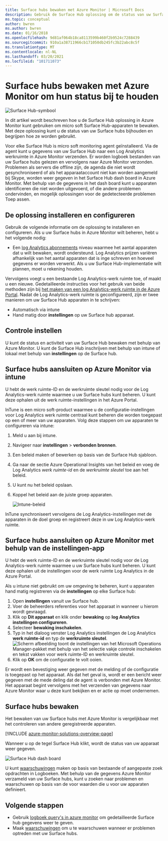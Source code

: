 ```yaml
---
title: Surface hubs bewaken met Azure Monitor | Microsoft Docs
description: Gebruik de Surface Hub oplossing om de status van uw Surface hubs bij te houden en inzicht te krijgen in de manier waarop ze worden gebruikt.
ms.topic: conceptual
author: bwren
ms.author: bwren
ms.date: 01/16/2018
ms.openlocfilehash: 9d81af064b18ca8113599b460f2b9524c7288439
ms.sourcegitcommit: 910a1a38711966cb171050db245fc3b22abc8c5f
ms.translationtype: MT
ms.contentlocale: nl-NL
ms.lasthandoff: 03/20/2021
ms.locfileid: "101711073"
---
```

# <a name="monitor-surface-hubs-with-azure-monitor-to-track-their-health"></a>Surface hubs bewaken met Azure Monitor om hun status bij te houden

![Surface Hub-symbool](./media/surface-hubs/surface-hub-symbol.png)

In dit artikel wordt beschreven hoe u de Surface Hub oplossing in Azure Monitor kunt gebruiken om micro soft Surface Hub-apparaten te bewaken. Met deze oplossing kunt u de status van uw Surface hubs bijhouden en begrijpen hoe ze worden gebruikt.

Voor elke Surface Hub is micro soft monitoring agent geïnstalleerd. Via de agent kunt u gegevens van uw Surface Hub naar een Log Analytics werkruimte in Azure Monitor verzenden. Er worden logboek bestanden van uw Surface hubs gelezen en vervolgens naar Azure Monitor verzonden. Problemen als servers die offline zijn, de agenda die niet wordt gesynchroniseerd of als het apparaataccount niet kan worden aangemeld bij Skype, worden weer gegeven in het Surface Hub dash board in Azure Monitor. Met behulp van de gegevens in het dash board kunt u apparaten identificeren die niet worden uitgevoerd, of die andere problemen ondervinden, en mogelijk oplossingen voor de gedetecteerde problemen Toep assen.

## <a name="install-and-configure-the-solution"></a>De oplossing installeren en configureren
Gebruik de volgende informatie om de oplossing te installeren en configureren. Als u uw Surface hubs in Azure Monitor wilt beheren, hebt u het volgende nodig:

* Een [log Analytics abonnements](https://azure.microsoft.com/pricing/details/log-analytics/) niveau waarmee het aantal apparaten dat u wilt bewaken, wordt ondersteund. Log Analytics prijzen variëren afhankelijk van het aantal apparaten dat is inge schreven en hoeveel gegevens er worden verwerkt. Als u uw Surface Hub-implementatie wilt plannen, moet u rekening houden.

Vervolgens voegt u een bestaande Log Analytics-werk ruimte toe, of maakt u een nieuwe. Gedetailleerde instructies voor het gebruik van beide methoden zijn bij [het maken van een log Analytics-werk ruimte in de Azure Portal](../logs/quick-create-workspace.md). Nadat de Log Analytics-werk ruimte is geconfigureerd, zijn er twee manieren om uw Surface Hub apparaten in te schrijven:

* Automatisch via intune
* Hand matig door **instellingen** op uw Surface hub apparaat.

## <a name="set-up-monitoring"></a>Controle instellen
U kunt de status en activiteit van uw Surface Hub bewaken met behulp van Azure Monitor. U kunt de Surface Hub inschrijven met behulp van intune of lokaal met behulp van **instellingen** op de Surface hub.

## <a name="connect-surface-hubs-to-azure-monitor-through-intune"></a>Surface hubs aansluiten op Azure Monitor via intune
U hebt de werk ruimte-ID en de werkruimte sleutel nodig voor de Log Analytics-werk ruimte waarmee u uw Surface hubs kunt beheren. U kunt deze ophalen uit de werk ruimte-instellingen in het Azure Portal.

InTune is een micro soft-product waarmee u de configuratie-instellingen voor Log Analytics werk ruimte centraal kunt beheren die worden toegepast op een of meer van uw apparaten. Volg deze stappen om uw apparaten te configureren via intune:

1. Meld u aan bij intune.
2. Navigeer naar **instellingen**  >  **verbonden bronnen**.
3. Een beleid maken of bewerken op basis van de Surface Hub sjabloon.
4. Ga naar de sectie Azure Operational Insights van het beleid en voeg de Log Analytics *werk ruimte-id* en de *werkruimte sleutel* toe aan het beleid.
5. U kunt nu het beleid opslaan.
6. Koppel het beleid aan de juiste groep apparaten.

   ![Intune-beleid](./media/surface-hubs/intune.png)

InTune synchroniseert vervolgens de Log Analytics-instellingen met de apparaten in de doel groep en registreert deze in uw Log Analytics-werk ruimte.

## <a name="connect-surface-hubs-to-azure-monitor-using-the-settings-app"></a>Surface hubs aansluiten op Azure Monitor met behulp van de instellingen-app
U hebt de werk ruimte-ID en de werkruimte sleutel nodig voor de Log Analytics-werk ruimte waarmee u uw Surface hubs kunt beheren. U kunt deze ophalen uit de instellingen voor de werk ruimte Log Analytics in de Azure Portal.

Als u intune niet gebruikt om uw omgeving te beheren, kunt u apparaten hand matig registreren via de **instellingen** op elke Surface hub:

1. Open **instellingen** vanuit uw Surface hub.
2. Voer de beheerders referenties voor het apparaat in wanneer u hierom wordt gevraagd.
3. Klik op **Dit apparaat** en klik onder **bewaking** op **log Analytics instellingen configureren**.
4. Selecteer **bewaking inschakelen**.
5. Typ in het dialoog venster Log Analytics instellingen de Log Analytics **werk ruimte-id** en typ de **werkruimte sleutel**.  
   ![Scherm afbeelding toont de instellingen van het Microsoft Operations Manager-pakket met behulp van het selectie vakje controle inschakelen en tekst vakken voor werk ruimte-ID en werkruimte sleutel.](./media/surface-hubs/settings.png)
6. Klik op **OK** om de configuratie te volt ooien.

Er wordt een bevestiging weer gegeven met de melding of de configuratie is toegepast op het apparaat. Als dat het geval is, wordt er een bericht weer gegeven met de mede deling dat de agent is verbonden met Azure Monitor. Het apparaat begint vervolgens met het verzenden van gegevens naar Azure Monitor waar u deze kunt bekijken en er actie op moet ondernemen.

## <a name="monitor-surface-hubs"></a>Surface hubs bewaken
Het bewaken van uw Surface hubs met Azure Monitor is vergelijkbaar met het controleren van andere geregistreerde apparaten.

[!INCLUDE [azure-monitor-solutions-overview-page](../../../includes/azure-monitor-solutions-overview-page.md)]

Wanneer u op de tegel Surface Hub klikt, wordt de status van uw apparaat weer gegeven.

   ![Surface Hub dash board](./media/surface-hubs/surface-hub-dashboard.png)

U kunt [waarschuwingen](../alerts/alerts-overview.md) maken op basis van bestaande of aangepaste zoek opdrachten in Logboeken. Met behulp van de gegevens Azure Monitor verzameld van uw Surface hubs, kunt u zoeken naar problemen en waarschuwen op basis van de voor waarden die u voor uw apparaten definieert.

## <a name="next-steps"></a>Volgende stappen
* Gebruik [logboek query's in azure monitor](../logs/log-query-overview.md) om gedetailleerde Surface hub gegevens weer te geven.
* Maak [waarschuwingen](../alerts/alerts-overview.md) om u te waarschuwen wanneer er problemen optreden met uw Surface hubs.
